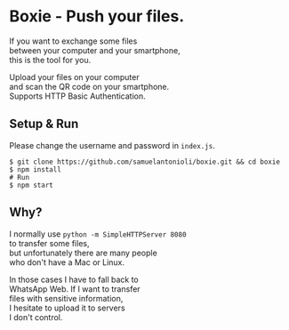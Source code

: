 # Boxie - Push your files.

If you want to exchange some files  
between your computer and your smartphone,  
this is the tool for you.  

Upload your files on your computer  
and scan the QR code on your smartphone.  
Supports HTTP Basic Authentication.

## Setup & Run

Please change the username and password in `index.js`.

    $ git clone https://github.com/samuelantonioli/boxie.git && cd boxie
    $ npm install
    # Run
    $ npm start

## Why?

I normally use `python -m SimpleHTTPServer 8080`  
to transfer some files,  
but unfortunately there are many people  
who don't have a Mac or Linux.  

In those cases I have to fall back to  
WhatsApp Web. If I want to transfer  
files with sensitive information,  
I hesitate to upload it to servers  
I don't control.  
